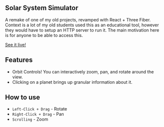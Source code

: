 ## Solar System Simulator
A remake of one of my old projects, revamped with React + Three Fiber.
Context is a lot of my old students used this as an educational tool, however they would have to setup an HTTP server to run it. The main motivation here is for anyone to be able to access this.

[See it live!](solar-system-sim.vercel.app/)

## Features
- Orbit Controls! You can interactively zoom, pan, and rotate around the view.
- Clicking on a planet brings up granular information about it.

## How to use
- `Left-Click + Drag` - Rotate
- `Right-Click + Drag` - Pan
- `Scrolling` - Zoom
